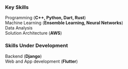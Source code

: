 ### Key Skills
Programming  (<strong>C++, Python, Dart, Rust</strong>)  
Machine Learning  (<strong>Ensemble Learning, Neural Networks</strong>)  
Data Analysis  
Solution Architecture  (<strong>AWS</strong>)  

### Skills Under Development
Backend  (<strong>Django</strong>)  
Web and App development  (<strong>Flutter</strong>)  
